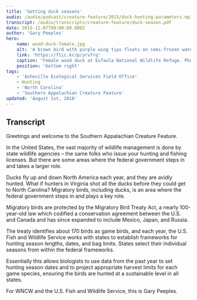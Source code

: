 ```yaml
---
title: 'Setting duck seasons'
audio: /audio/podcast/creature-feature/2015/duck-hunting-parameters.mp3
transcript: /audio/transcripts/creature-feature/duck-season.pdf
date: 2015-12-07T00:00:00.000Z
author: 'Gary Peeples'
hero:
    name: wood-duck-female.jpg
    alt: 'A brown bird with purple wing tips floats on semi-frozen water.'
    link: 'https://flic.kr/p/yrv7rq'
    caption: 'Female wood duck at Eufaula National Wildlife Refuge. Photo &copy; Quincey Banks.'
    position: 'bottom right'
tags:
    - 'Asheville Ecological Services Field Office'
    - Hunting
    - 'North Carolina'
    - 'Southern Appalachian Creature Feature'
updated: 'August 1st, 2018'
---
```


## Transcript

Greetings and welcome to the Southern Appalachian Creature Feature.

In the United States, the vast majority of wildlife management is done by state wildlife agencies – the same folks who issue your hunting and fishing licenses. But there are some areas where the federal government steps in and takes a larger role.

Ducks fly up and down North America each year, and they are avidly hunted. What if hunters in Virginia shot all the ducks before they could get to North Carolina? Migratory birds, including ducks, is an area where the federal government steps in and plays a key role.

Migratory birds are protected by the Migratory Bird Treaty Act, a nearly 100-year-old law which codified a conservation agreement between the U.S. and Canada and has since expanded to include Mexico, Japan, and Russia.

The treaty identifies about 170 birds as game birds, and each year, the U.S. Fish and Wildlife Service works with states to establish frameworks for hunting season lengths, dates, and bag limits. States select their individual seasons from within the federal frameworks.

Essentially this allows biologists to use data from the past year to set hunting season dates and to project appropriate harvest limits for each game species, ensuring the birds are hunted at a sustainable level in all states.

For WNCW and the U.S. Fish and Wildlife Service, this is Gary Peeples.